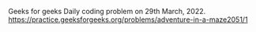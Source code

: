 Geeks for geeks Daily coding problem on 29th March, 2022. 
https://practice.geeksforgeeks.org/problems/adventure-in-a-maze2051/1
